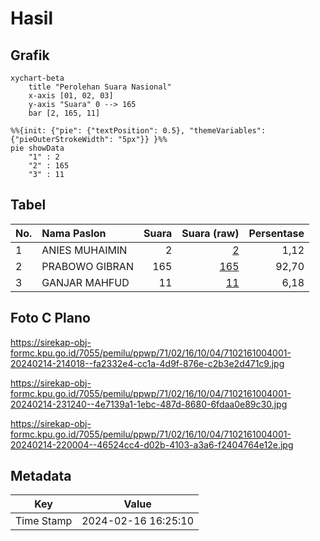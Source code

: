 # Hasil

## Grafik

```mermaid
xychart-beta
    title "Perolehan Suara Nasional"
    x-axis [01, 02, 03]
    y-axis "Suara" 0 --> 165
    bar [2, 165, 11]
```

```mermaid
%%{init: {"pie": {"textPosition": 0.5}, "themeVariables": {"pieOuterStrokeWidth": "5px"}} }%%
pie showData
    "1" : 2
    "2" : 165
    "3" : 11
```

## Tabel

| No. | Nama Paslon    | Suara | Suara (raw) | Persentase |
|:--- |:-------------- | -----:| -----------:| ----------:|
| 1   | ANIES MUHAIMIN | 2     | [2][p-1]    | 1,12       |
| 2   | PRABOWO GIBRAN | 165   | [165][p-2]  | 92,70      |
| 3   | GANJAR MAHFUD  | 11    | [11][p-3]   | 6,18       |


[p-1]: https://github.com/gigit-pemilu/pemilu-2024/blob/main/pilpres/hitung-suara/sub/71-sulawesi-utara/sub/02-minahasa/sub/16-tondano-utara/sub/1004-wulauan/sub/001-tps/sub/paslon-1.txt
[p-2]: https://github.com/gigit-pemilu/pemilu-2024/blob/main/pilpres/hitung-suara/sub/71-sulawesi-utara/sub/02-minahasa/sub/16-tondano-utara/sub/1004-wulauan/sub/001-tps/sub/paslon-2.txt
[p-3]: https://github.com/gigit-pemilu/pemilu-2024/blob/main/pilpres/hitung-suara/sub/71-sulawesi-utara/sub/02-minahasa/sub/16-tondano-utara/sub/1004-wulauan/sub/001-tps/sub/paslon-3.txt

## Foto C Plano

https://sirekap-obj-formc.kpu.go.id/7055/pemilu/ppwp/71/02/16/10/04/7102161004001-20240214-214018--fa2332e4-cc1a-4d9f-876e-c2b3e2d471c9.jpg

https://sirekap-obj-formc.kpu.go.id/7055/pemilu/ppwp/71/02/16/10/04/7102161004001-20240214-231240--4e7139a1-1ebc-487d-8680-6fdaa0e89c30.jpg

https://sirekap-obj-formc.kpu.go.id/7055/pemilu/ppwp/71/02/16/10/04/7102161004001-20240214-220004--46524cc4-d02b-4103-a3a6-f2404764e12e.jpg


## Metadata

| Key        | Value               |
| ---------- | ------------------- |
| Time Stamp | 2024-02-16 16:25:10 |



